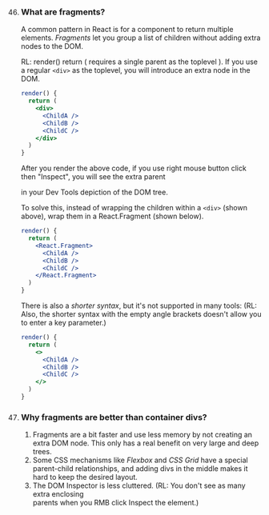 46. ### What are fragments?

    A common pattern in React is for a component to return multiple elements. *Fragments* let you group a list of children without adding extra nodes to the DOM.  
      
    RL: render() return ( requires a single parent as the toplevel ).  If you use a regular ```<div>``` as the toplevel, you will introduce an extra node in the DOM.  
    
    ```jsx harmony
    render() {
      return (
        <div>
          <ChildA />
          <ChildB />
          <ChildC />
        </div>
      )
    }
    ```
    
    After you render the above code, if you use right mouse button click then "Inspect", you will see the extra parent <div> in your Dev Tools depiction of the DOM tree.  
    
    To solve this, instead of wrapping the children within a ```<div>``` (shown above), wrap them in a React.Fragment (shown below).  

    ```jsx harmony
    render() {
      return (
        <React.Fragment>
          <ChildA />
          <ChildB />
          <ChildC />
        </React.Fragment>
      )
    }
    ```

    There is also a *shorter syntax*, but it's not supported in many tools:  (RL: Also, the shorter syntax with the empty angle brackets doesn't allow you to enter a key parameter.)  

    ```jsx harmony
    render() {
      return (
        <>
          <ChildA />
          <ChildB />
          <ChildC />
        </>
      )
    }
    ```

47. ### Why fragments are better than container divs?

    1. Fragments are a bit faster and use less memory by not creating an extra DOM node. This only has a real benefit on very large and deep trees.
    2. Some CSS mechanisms like *Flexbox* and *CSS Grid* have a special parent-child relationships, and adding divs in the middle makes it hard to keep the desired layout.
    3. The DOM Inspector is less cluttered.  (RL: You don't see as many extra enclosing <div></div> parents when you RMB click Inspect the element.)
